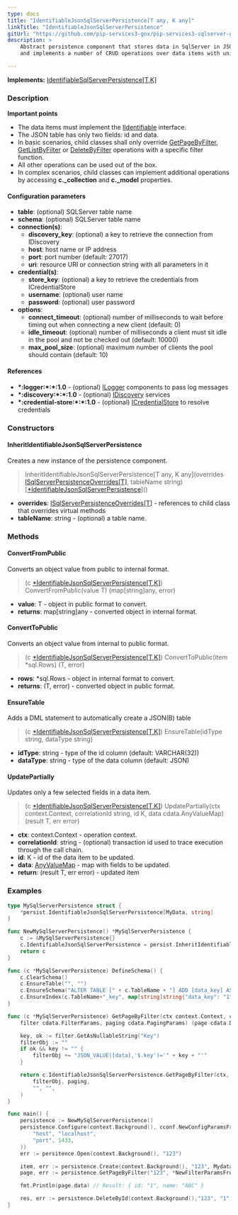 ```yaml
---
type: docs
title: "IdentifiableJsonSqlServerPersistence[T any, K any]"
linkTitle: "IdentifiableJsonSqlServerPersistence"
gitUrl: "https://github.com/pip-services3-gox/pip-services3-sqlserver-gox"
description: >
    Abstract persistence component that stores data in SqlServer in JSON or JSONB fields
    and implements a number of CRUD operations over data items with unique ids.

---
```


**Implements:** [IdentifiableSqlServerPersistence[T,K]](../identifiable_sqlserver_persistence)

### Description

**Important points**    
    
- The data items must implement the [IIdentifiable](../../../commons/data/iidentifiable) interface.
- The JSON table has only two fields: id and data.
- In basic scenarios, child classes shall only override [GetPageByFilter](../sqlserver_persistence/#getpagebyfilter), [GetListByFilter](../sqlserver_persistence/#getlistbyfilter) or [DeleteByFilter](../sqlserver_persistence/#deletebyfilter) operations with a specific filter function.
- All other operations can be used out of the box. 
- In complex scenarios, child classes can implement additional operations by accessing **c._collection** and **c._model** properties.

#### Configuration parameters

- **table**: (optional) SQLServer table name
- **schema**: (optional) SQLServer table name
- **connection(s)**:
	- **discovery_key**: (optional) a key to retrieve the connection from IDiscovery
	- **host**: host name or IP address
	- **port**: port number (default: 27017)
	- **uri**: resource URI or connection string with all parameters in it
- **credential(s)**:
	- **store_key**: (optional) a key to retrieve the credentials from ICredentialStore
	- **username**: (optional) user name
	- **password**: (optional) user password
- **options**:
	- **connect_timeout**: (optional) number of milliseconds to wait before timing out when connecting a new client (default: 0)
	- **idle_timeout**: (optional) number of milliseconds a client must sit idle in the pool and not be checked out (default: 10000)
	- **max_pool_size**: (optional) maximum number of clients the pool should contain (default: 10)


#### References
- **\*:logger:\*:\*:1.0** - (optional) [ILogger](../../../components/log/ilogger) components to pass log messages
- **\*:discovery:\*:\*:1.0** - (optional) [IDiscovery](../../../components/connect/idiscovery) services
- **\*:credential-store:\*:\*:1.0** - (optional) [ICredentialStore](../../../components/auth/icredential_store) to resolve credentials



### Constructors

#### InheritIdentifiableJsonSqlServerPersistence
Creates a new instance of the persistence component.

> InheritIdentifiableJsonSqlServerPersistence[T any, K any](overrides [ISqlServerPersistenceOverrides[T]](../isqlserver_persistence_overrides), tableName string) [[*IdentifiableJsonSqlServerPersistence]()]()

- **overrides**: [ISqlServerPersistenceOverrides[T]](../isqlserver_persistence_overrides) - references to child class that overrides virtual methods
- **tableName**: string - (optional) a table name.


### Methods

#### ConvertFromPublic
Converts an object value from public to internal format.

> (c [*IdentifiableJsonSqlServerPersistence[T,K]]()) ConvertFromPublic(value T) (map[string]any, error)

- **value**: T - object in public format to convert.
- **returns**: map[string]any - converted object in internal format.


#### ConvertToPublic
Converts an object value from internal to public format.

> (c [*IdentifiableJsonSqlServerPersistence[T,K]]()) ConvertToPublic(item *sql.Rows) (T, error)

- **rows**: *sql.Rows - object in internal format to convert.
- **returns**: (T, error) - converted object in public format.


#### EnsureTable
Adds a DML statement to automatically create a JSON(B) table

> (c [*IdentifiableJsonSqlServerPersistence[T,K]]()) EnsureTable(idType string, dataType string)

- **idType**: string - type of the id column (default: VARCHAR(32))
- **dataType**: string - type of the data column (default: JSON)


#### UpdatePartially
Updates only a few selected fields in a data item.

> (c [*IdentifiableJsonSqlServerPersistence[T,K]]()) UpdatePartially(ctx context.Context, correlationId string, id K, data cdata.AnyValueMap) (result T, err error)

- **ctx**: context.Context - operation context.
- **correlationId**: string - (optional) transaction id used to trace execution through the call chain.
- **id**: K - id of the data item to be updated.
- **data**: [AnyValueMap](../../../commons/data/any_value_map) - map with fields to be updated.
- **return**: (result T, err error) - updated item

### Examples

```go
type MySqlServerPersistence struct {
	*persist.IdentifiableJsonSqlServerPersistence[MyData, string]
}

func NewMySqlServerPersistence() *MySqlServerPersistence {
	c := &MySqlServerPersistence{}
	c.IdentifiableJsonSqlServerPersistence = persist.InheritIdentifiableJsonSqlServerPersistence[MyData, string](c, "mydata")
	return c
}

func (c *MySqlServerPersistence) DefineSchema() {
	c.ClearSchema()
	c.EnsureTable("", "")
	c.EnsureSchema("ALTER TABLE [" + c.TableName + "] ADD [data_key] AS JSON_VALUE([data],'$.key')")
	c.EnsureIndex(c.TableName+"_key", map[string]string{"data_key": "1"}, map[string]string{"unique": "true"})
}

func (c *MySqlServerPersistence) GetPageByFilter(ctx context.Context, correlationId string,
	filter cdata.FilterParams, paging cdata.PagingParams) (page cdata.DataPage[MyData], err error) {

	key, ok := filter.GetAsNullableString("Key")
	filterObj := ""
	if ok && key != "" {
		filterObj += "JSON_VALUE([data],'$.key')='" + key + "'"
	}

	return c.IdentifiableJsonSqlServerPersistence.GetPageByFilter(ctx, correlationId,
		filterObj, paging,
		"", "",
	)
}

func main() {
	persistence := NewMySqlServerPersistence()
	persistence.Configure(context.Background(), cconf.NewConfigParamsFromTuples(
		"host", "localhost",
		"port", 1433,
	))
	err := persitence.Open(context.Background(), "123")

	item, err := persistence.Create(context.Background(), "123", Mydata{Id: "1", Name: "ABC"})
	page, err := persistence.GetPageByFilter("123", *NewFilterParamsFromTuples("name", "ABC"), nil)

	fmt.Println(page.data) // Result: { id: "1", name: "ABC" }

	res, err := persistence.DeleteById(context.Background(),"123", "1")
}
```

